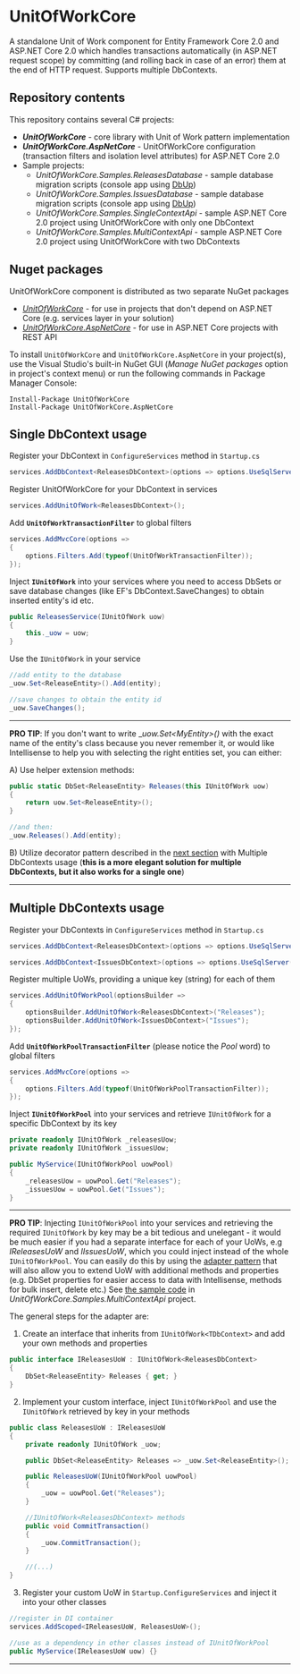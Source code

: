 # UnitOfWorkCore
A standalone Unit of Work component for Entity Framework Core 2.0 and ASP.NET Core 2.0 which handles transactions automatically (in ASP.NET request scope) by committing (and rolling back in case of an error) them at the end of HTTP request. Supports multiple DbContexts.

## Repository contents
This repository contains several C# projects:

- **_UnitOfWorkCore_** - core library with Unit of Work pattern implementation
- **_UnitOfWorkCore.AspNetCore_** - UnitOfWorkCore configuration (transaction filters and isolation level attributes) for ASP.NET Core 2.0
- Sample projects:
  - _UnitOfWorkCore.Samples.ReleasesDatabase_ - sample database migration scripts (console app using [DbUp](http://dbup.github.io/))
  - _UnitOfWorkCore.Samples.IssuesDatabase_ - sample database migration scripts (console app using [DbUp](http://dbup.github.io/))
  - _UnitOfWorkCore.Samples.SingleContextApi_ - sample ASP.NET Core 2.0 project using UnitOfWorkCore with only one DbContext
  - _UnitOfWorkCore.Samples.MultiContextApi_ - sample ASP.NET Core 2.0 project using UnitOfWorkCore with two DbContexts

## Nuget packages
UnitOfWorkCore component is distributed as two separate NuGet packages

- [_UnitOfWorkCore_](https://www.nuget.org/packages/unitofworkcore/) - for use in projects that don't depend on ASP.NET Core (e.g. services layer in your solution)
- [_UnitOfWorkCore.AspNetCore_](https://www.nuget.org/packages/unitofworkcore/) - for use in ASP.NET Core projects with REST API

To install `UnitOfWorkCore` and `UnitOfWorkCore.AspNetCore` in your project(s), use the Visual Studio's built-in NuGet GUI (_Manage NuGet packages_ option in project's context menu) or run the following commands in Package Manager Console:

    Install-Package UnitOfWorkCore    
    Install-Package UnitOfWorkCore.AspNetCore

## Single DbContext usage

Register your DbContext in `ConfigureServices` method in `Startup.cs`

```csharp
services.AddDbContext<ReleasesDbContext>(options => options.UseSqlServer(Configuration.GetConnectionString("ReleasesDb")));
```

Register UnitOfWorkCore for your DbContext in services

```csharp
services.AddUnitOfWork<ReleasesDbContext>();
```

Add **`UnitOfWorkTransactionFilter`** to global filters

```csharp
services.AddMvcCore(options =>
{      
    options.Filters.Add(typeof(UnitOfWorkTransactionFilter));
});
```

Inject **`IUnitOfWork`** into your services where you need to access DbSets or save database changes (like EF's DbContext.SaveChanges) to obtain inserted entity's id etc.

```csharp
public ReleasesService(IUnitOfWork uow) 
{ 
    this._uow = uow;
}
```

Use the `IUnitOfWork` in your service

```csharp
//add entity to the database
_uow.Set<ReleaseEntity>().Add(entity);

//save changes to obtain the entity id
_uow.SaveChanges();
```

---

**PRO TIP**: If you don't want to  write __uow.Set\<MyEntity\>()_ with the exact name of the entity's class because you never remember it, or would like Intellisense to help you with selecting the right entities set, you can either:

A) Use helper extension methods:

```csharp
public static DbSet<ReleaseEntity> Releases(this IUnitOfWork uow)
{
    return uow.Set<ReleaseEntity>();
}

//and then:
_uow.Releases().Add(entity);
```

B) Utilize decorator pattern described in the [next section](#multiple-dbcontexts-usage) with Multiple DbContexts usage (**this is a more elegant solution for multiple DbContexts, but it also works for a single one**)

---

## Multiple DbContexts usage

Register your DbContexts in `ConfigureServices` method in `Startup.cs`

```csharp
services.AddDbContext<ReleasesDbContext>(options => options.UseSqlServer(Configuration.GetConnectionString("ReleasesDb")));

services.AddDbContext<IssuesDbContext>(options => options.UseSqlServer(Configuration.GetConnectionString("IssuesDb")));
```

Register multiple UoWs, providing a unique key (string) for each of them

```csharp
services.AddUnitOfWorkPool(optionsBuilder =>
{
    optionsBuilder.AddUnitOfWork<ReleasesDbContext>("Releases");
    optionsBuilder.AddUnitOfWork<IssuesDbContext>("Issues");
});
```

Add **`UnitOfWorkPoolTransactionFilter`** (please notice the _Pool_ word) to global filters

```csharp
services.AddMvcCore(options =>
{      
    options.Filters.Add(typeof(UnitOfWorkPoolTransactionFilter));
});
```

Inject **`IUnitOfWorkPool`** into your services and retrieve `IUnitOfWork` for a specific DbContext by its key

```csharp
private readonly IUnitOfWork _releasesUow;
private readonly IUnitOfWork _issuesUow;

public MyService(IUnitOfWorkPool uowPool)
{
    _releasesUow = uowPool.Get("Releases");
    _issuesUow = uowPool.Get("Issues");
}
```

---

**PRO TIP**: Injecting `IUnitOfWorkPool` into your services and retrieving the required `IUnitOfWork` by key may be a bit tedious and unelegant - it would be much easier if you had a separate interface for each of your UoWs, e.g _IReleasesUoW_ and _IIssuesUoW_, which you could inject instead of the whole `IUnitOfWorkPool`. You can easily do this by using the [adapter pattern](http://www.oodesign.com/decorator-pattern.html) that will also allow you to extend UoW with additional methods and properties (e.g. DbSet<TEntity> properties for easier access to data with Intellisense, methods for bulk insert, delete etc.) See [the sample code](https://github.com/piotrekh/unit-of-work-core/tree/master/UnitOfWorkCore.Samples.MultiContextApi/DataAccess/ReleasesDb) in _UnitOfWorkCore.Samples.MultiContextApi_ project.

The general steps for the adapter are:
1. Create an interface that inherits from `IUnitOfWork<TDbContext>` and add your own methods and properties

```csharp
public interface IReleasesUoW : IUnitOfWork<ReleasesDbContext>
{
    DbSet<ReleaseEntity> Releases { get; }
}
```

2. Implement your custom interface, inject `IUnitOfWorkPool` and use the `IUnitOfWork` retrieved by key in your methods

```csharp
public class ReleasesUoW : IReleasesUoW
{
    private readonly IUnitOfWork _uow;

    public DbSet<ReleaseEntity> Releases => _uow.Set<ReleaseEntity>();

    public ReleasesUoW(IUnitOfWorkPool uowPool)
    {
        _uow = uowPool.Get("Releases");
    }

    //IUnitOfWork<ReleasesDbContext> methods
    public void CommitTransaction()
    {
        _uow.CommitTransaction();
    }

    //(...)
}
```

3. Register your custom UoW in `Startup.ConfigureServices` and inject it into your other classes

```csharp
//register in DI container
services.AddScoped<IReleasesUoW, ReleasesUoW>();

//use as a dependency in other classes instead of IUnitOfWorkPool
public MyService(IReleasesUoW uow) {}
```

---